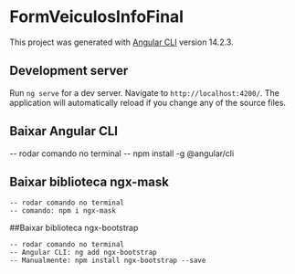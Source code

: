 # FormVeiculosInfoFinal

This project was generated with [Angular CLI](https://github.com/angular/angular-cli) version 14.2.3.

## Development server

Run `ng serve` for a dev server. Navigate to `http://localhost:4200/`. The application will automatically reload if you change any of the source files.

## Baixar Angular CLI
  -- rodar comando no terminal
  -- npm install -g @angular/cli

## Baixar biblioteca ngx-mask
	-- rodar comando no terminal
	-- comando: npm i ngx-mask
  
##Baixar biblioteca ngx-bootstrap

	-- rodar comando no terminal
	-- Angular CLI: ng add ngx-bootstrap
	-- Manualmente: npm install ngx-bootstrap --save
